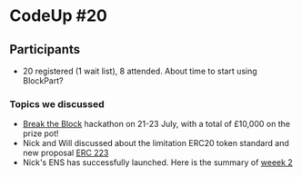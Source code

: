 # CodeUp #20

## Participants

- 20 registered (1 wait list), 8 attended. About time to start using BlockPart?

### Topics we discussed

- [Break the Block](breaktheblock.simplybusiness.co.uk) hackathon on 21-23 July, with a total of £10,000 on the prize pot!
- Nick and Will discussed about the limitation ERC20 token standard and new proposal [ERC 223](https://github.com/ethereum/EIPs/issues/223)
- Nick's ENS has successfully launched. Here is the summary of [weeek 2](https://medium.com/the-ethereum-name-service/state-of-the-ens-week-2-with-charts-2ba80f127c6b)
